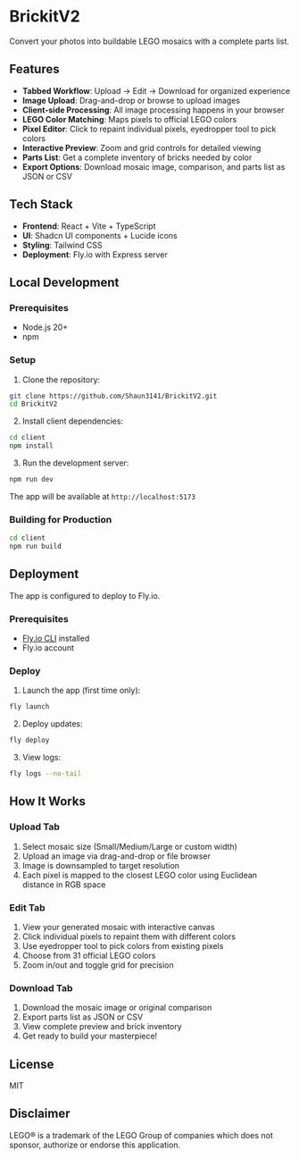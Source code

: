 # BrickitV2

Convert your photos into buildable LEGO mosaics with a complete parts list.

## Features

- **Tabbed Workflow**: Upload → Edit → Download for organized experience
- **Image Upload**: Drag-and-drop or browse to upload images
- **Client-side Processing**: All image processing happens in your browser
- **LEGO Color Matching**: Maps pixels to official LEGO colors
- **Pixel Editor**: Click to repaint individual pixels, eyedropper tool to pick colors
- **Interactive Preview**: Zoom and grid controls for detailed viewing
- **Parts List**: Get a complete inventory of bricks needed by color
- **Export Options**: Download mosaic image, comparison, and parts list as JSON or CSV

## Tech Stack

- **Frontend**: React + Vite + TypeScript
- **UI**: Shadcn UI components + Lucide icons
- **Styling**: Tailwind CSS
- **Deployment**: Fly.io with Express server

## Local Development

### Prerequisites

- Node.js 20+
- npm

### Setup

1. Clone the repository:
```bash
git clone https://github.com/Shaun3141/BrickitV2.git
cd BrickitV2
```

2. Install client dependencies:
```bash
cd client
npm install
```

3. Run the development server:
```bash
npm run dev
```

The app will be available at `http://localhost:5173`

### Building for Production

```bash
cd client
npm run build
```

## Deployment

The app is configured to deploy to Fly.io.

### Prerequisites

- [Fly.io CLI](https://fly.io/docs/hands-on/install-flyctl/) installed
- Fly.io account

### Deploy

1. Launch the app (first time only):
```bash
fly launch
```

2. Deploy updates:
```bash
fly deploy
```

3. View logs:
```bash
fly logs --no-tail
```

## How It Works

### Upload Tab
1. Select mosaic size (Small/Medium/Large or custom width)
2. Upload an image via drag-and-drop or file browser
3. Image is downsampled to target resolution
4. Each pixel is mapped to the closest LEGO color using Euclidean distance in RGB space

### Edit Tab
1. View your generated mosaic with interactive canvas
2. Click individual pixels to repaint them with different colors
3. Use eyedropper tool to pick colors from existing pixels
4. Choose from 31 official LEGO colors
5. Zoom in/out and toggle grid for precision

### Download Tab
1. Download the mosaic image or original comparison
2. Export parts list as JSON or CSV
3. View complete preview and brick inventory
4. Get ready to build your masterpiece!

## License

MIT

## Disclaimer

LEGO® is a trademark of the LEGO Group of companies which does not sponsor, authorize or endorse this application.
